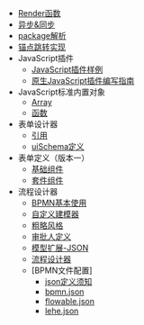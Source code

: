 - [Render函数](page/frontPart2021/render.md)
- [异步&同步](page/frontPart2021/async.md)
- [package解析](page/frontPart2021/package.md)
- [锚点跳转实现](page/frontPart2021/anchor/anchor.md)
- JavaScript插件
    - [JavaScript插件样例](page/frontPart2021/front/demo.md)
    - [原生JavaScript插件编写指南](page/frontPart2021/front/plugin.md)
- JavaScript标准内置对象
    - [Array](page/frontPart2021/JS/array.md)
    - [函数](page/frontPart2021/JS/function.md)
- 表单设计器
    - [引用](page/frontPart2021/form/form.md)
    - [uiSchema定义](page/frontPart2021/form/definition.md)
- 表单定义（版本一）
    - [基础组件](page/frontPart2021/form.md) 
    - [套件组件](page/frontPart2021/widget.md)
- 流程设计器
    - [BPMN基本使用](page/frontPart2021/bpmn/index.md)
    - [自定义建模器](page/frontPart2021/bpmn/customModule.md)
    - [粗略风格](page/frontPart2021/bpmn/sketch.md)
    - [审批人定义](page/frontPart2021/bpmn/json.md)
    - [模型扩展-JSON](page/frontPart2021/bpmn/package.md)
    - [流程设计器](page/frontPart2021/bpmn/design.md)
    - [BPMN文件配置]
        - [json定义须知](page/frontPart2021/bpmn/json/Readme.md)
        - [bpmn.json](page/frontPart2021/bpmn/json/bpmn0104.md) 
        - [flowable.json](page/frontPart2021/bpmn/json/flowable0105.md) 
        - [lehe.json](page/frontPart2021/bpmn/json/lehe0104.md)